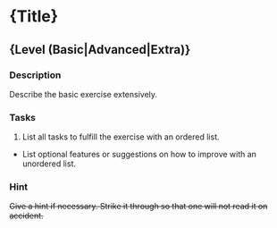# {Title}
## {Level (Basic|Advanced|Extra)}
### Description
Describe the basic exercise extensively.

### Tasks
1. List all tasks to fulfill the exercise with an ordered list.
* List optional features or suggestions on how to improve with an unordered list.

### Hint
~~Give a hint if necessary. Strike it through so that one will not read it on accident.~~
